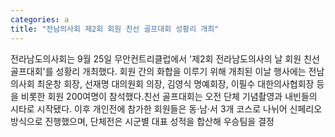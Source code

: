 ```yaml
---
categories: a
title: "전남의사회 제2회 회원 친선 골프대회 성황리 개최"
---
```

전라남도의사회는 9월 25일 무안컨트리클럽에서 &#39;제2회 전라남도의사의 날 회원 친선 골프대회&#39;를 성황리 개최했다. 회원 간의 화합을 이루기 위해 개최된 이날 행사에는 전남의사회 최운창 회장, 선재명 대의원회 의장, 김영식 명예회장, 이필수 대한의사협회장 등을 비롯한 회원 200여명이 참석했다.친선 골프대회는 오전 단체 기념촬영과 내빈들의 시타로 시작됐다. 이후 개인전에 참가한 회원들은 동&middot;남&middot;서 3개 코스로 나뉘어 신페리오 방식으로 진행했으며, 단체전은 시군별 대표 성적을 합산해 우승팀을 결정